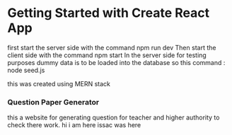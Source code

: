 # Getting Started with Create React App



first start the server side with the command npm run dev 
Then start the client side with the command npm start
In the server side for testing purposes dummy data is to be loaded into the database so this command : node seed.js

this was created using MERN stack 

### Question Paper Generator

this a website for generating question for teacher and higher authority to check there work.
hi i am here
issac was here 